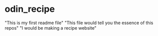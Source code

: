 # odin_recipe

"This is my first readme file"
"This file would tell you the essence of this repos"
"I would be making a recipe website"